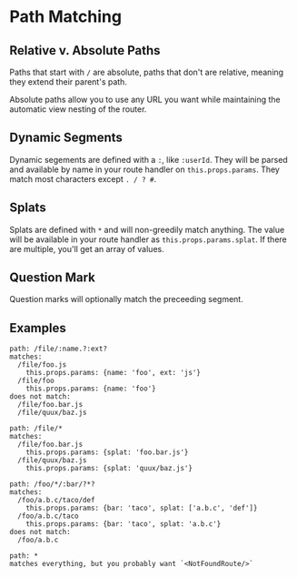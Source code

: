 Path Matching
=============

Relative v. Absolute Paths
--------------------------

Paths that start with `/` are absolute, paths that don't are relative,
meaning they extend their parent's path.

Absolute paths allow you to use any URL you want while maintaining the
automatic view nesting of the router.

Dynamic Segments
----------------

Dynamic segements are defined with a `:`, like `:userId`. They will be
parsed and available by name in your route handler on
`this.props.params`. They match most characters except `. / ? #`.

Splats
------

Splats are defined with `*` and will non-greedily match anything. The
value will be available in your route handler as
`this.props.params.splat`. If there are multiple, you'll get an array of
values.

Question Mark
-------------

Question marks will optionally match the preceeding segment.

Examples
--------

```
path: /file/:name.?:ext?
matches:
  /file/foo.js
    this.props.params: {name: 'foo', ext: 'js'}
  /file/foo
    this.props.params: {name: 'foo'}
does not match:
  /file/foo.bar.js
  /file/quux/baz.js

path: /file/*
matches:
  /file/foo.bar.js
    this.props.params: {splat: 'foo.bar.js'}
  /file/quux/baz.js
    this.props.params: {splat: 'quux/baz.js'}

path: /foo/*/:bar/?*?
matches:
  /foo/a.b.c/taco/def
    this.props.params: {bar: 'taco', splat: ['a.b.c', 'def']}
  /foo/a.b.c/taco
    this.props.params: {bar: 'taco', splat: 'a.b.c'}
does not match:
  /foo/a.b.c

path: *
matches everything, but you probably want `<NotFoundRoute/>`
```

